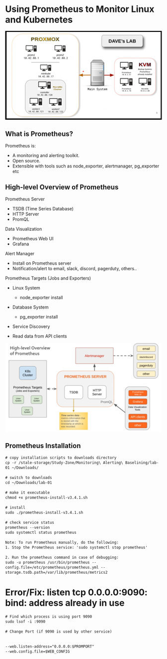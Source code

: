 # Using Prometheus to Monitor Linux and Kubernetes

![Lab Setup](prometheus-lab-setup.png)

## What is Prometheus?

Prometheus is:

- A monitoring and alerting toolkit.
- Open source.
- Extensible with tools such as node_exporter, alertmanager, pg_exporter etc

## High-level Overview of Prometheus

Prometheus Server
- TSDB (Time Series Database)
- HTTP Server
- PromQL

Data Visualization
- Prometheus Web UI
- Grafana

Alert Manager
- Install on Prometheus server
- Notification/alert to email, slack, discord, pagerduty, others..

Prometheus Targets (Jobs and Exporters)
- Linux System
  - node_exporter install
- Database System
  - pg_exporter install
- Service Discovery

- Read data from API clients

![High Level Overview Diagram](prometheus-high-level-overview.png)


## Prometheus Installation
```
# copy installation scripts to downloads directory
cp -r /stale-storage/Study-Zone/Monitoring\ Alerting\ Baselining/lab-01 ~/Downloads/

# switch to downloads
cd ~/Downloads/lab-01

# make it executable
chmod +x prometheus-install-v3.4.1.sh

# install
sudo ./prometheus-install-v3.4.1.sh

# check service status
prometheus --version
sudo systemctl status prometheus

Note: To run Prometheus manually, do the following:
1. Stop the Prometheus service: 'sudo systemctl stop prometheus'

2. Run the prometheus command in case of debugging:
sudo -u prometheus /usr/bin/prometheus --config.file=/etc/prometheus/prometheus.yml --storage.tsdb.path=/var/lib/prometheus/metrics2

```

# Error/Fix: listen tcp 0.0.0.0:9090: bind: address already in use
```
# Find which process is using port 9090
sudo lsof -i :9090

# Change Port (if 9090 is used by other service)


--web.listen-address="0.0.0.0:$PROMPORT"
--web.config.file=$WEB_CONFIG
```

